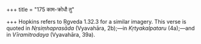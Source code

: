 +++
title = "175 काम-क्रोधौ तु"

+++
Hopkins refers to Ṛgveda 1.32.3 for a similar imagery. This verse is
quoted in *Nṛsiṃhaprasāda* (Vyavahāra, 2b);—in *Kṛtyakalpataru*
(4a);—and in *Vīramitrodaya* (Vyavahāra, 39a).


